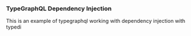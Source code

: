 ### TypeGraphQL Dependency Injection 
This is an example of typegraphql working with dependency injection with typedi